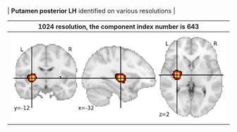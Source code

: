 


| **Putamen posterior LH** identified on various resolutions |

| 1024 resolution, the component index number is 643|  
|:---:|  
| ![Component 1024](../1024/final/643.jpg "From component 1024: Putamen posterior LH") |